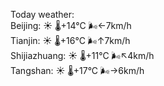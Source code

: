 Today weather:  
Beijing: ☀️   🌡️+14°C 🌬️←7km/h  
Tianjin: ☀️   🌡️+16°C 🌬️↑7km/h  
Shijiazhuang: ☀️   🌡️+11°C 🌬️↖4km/h  
Tangshan: ☀️   🌡️+17°C 🌬️→6km/h  
